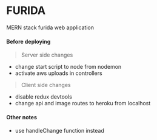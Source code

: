 # FURIDA
MERN stack furida web application

#### Before deploying
> Server side changes
* change start script to node from nodemon
* activate aws uploads in controllers

> Client side changes
* disable redux devtools
* change api and image routes to heroku from localhost

#### Other notes
* use handleChange function instead
